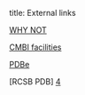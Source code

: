 title: External links

[WHY NOT][1]

[CMBI facilities][2]

[PDBe][3]

[RCSB PDB] [4]

[1]: http://www.cmbi.ru.nl/WHY_NOT2/ "WHY NOT"
[2]: http://swift.cmbi.ru.nl/gv/facilities/ "CMBI facilities"
[3]: http://www.ebi.ac.uk/pdbe/ "PDBe"
[4]: http://www.rcsb.org/ "RCSB PDB"
